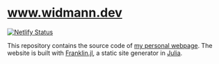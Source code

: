 # www.widmann.dev

[![Netlify Status](https://api.netlify.com/api/v1/badges/3c0c98ee-0a06-4f6d-97e3-48c3ef39b522/deploy-status)](https://app.netlify.com/sites/widmann-dev/deploys)

This repository contains the source code of [my personal webpage](https://www.widmann.dev).
The website is built with [Franklin.jl](https://franklinjl.org/), a static site generator in [Julia](https://julialang.org).
